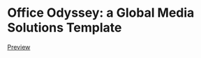 # Office Odyssey: a Global Media Solutions Template

[Preview](https://htmlpreview.github.io/?https://github.com/TerrySGMS/_officeodyssey/blob/master/index.html)
